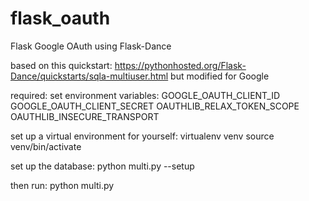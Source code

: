 # flask_oauth
Flask Google OAuth using Flask-Dance

based on this quickstart:
https://pythonhosted.org/Flask-Dance/quickstarts/sqla-multiuser.html
but modified for Google

required:
set environment variables:
GOOGLE_OAUTH_CLIENT_ID
GOOGLE_OAUTH_CLIENT_SECRET
OAUTHLIB_RELAX_TOKEN_SCOPE
OAUTHLIB_INSECURE_TRANSPORT

set up a virtual environment for yourself:
virtualenv venv
source venv/bin/activate

set up the database:
python multi.py --setup

then run:
python multi.py
